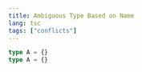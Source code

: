 ```yaml
---
title: Ambiguous Type Based on Name
lang: tsc
tags: ["conflicts"]
---
```


```ts index.ts
type A = {}
type A = {}
```
